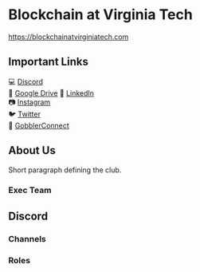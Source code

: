 # Blockchain at Virginia Tech
https://blockchainatvirginiatech.com  

## Important Links
💻 [Discord](https://discord.gg/FHM3zRjFpK)  
📝 [Google Drive](https://drive.google.com/drive/folders/1n7rqxzUtlVQfZF9H7uUctwasByy1WPZi?usp=sharing)
👥 [LinkedIn](https://www.linkedin.com/company/blockchain-at-virginia-tech/)    
📷 [Instagram](https://www.instagram.com/blockchainatvirginiatech/)  
🐦 [Twitter](https://twitter.com/blockchainatvt)  
🦃 [GobblerConnect](https://gobblerconnect.vt.edu/organization/blockchainatvirginiatech)  

## About Us
Short paragraph defining the club.

### Exec Team

## Discord

### Channels

### Roles
